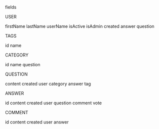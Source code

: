fields

USER

firstName
lastName
userName
isActive
isAdmin
created
answer
question

TAGS

id
name

CATEGORY

id
name
question

QUESTION

content
created
user
category
answer
tag

ANSWER

id
content
created
user
question
comment
vote

COMMENT

id
content
created
user
answer
